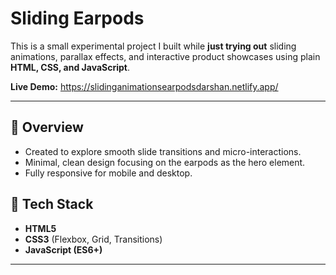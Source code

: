 # Sliding Earpods

This is a small experimental project I built while **just trying out** sliding animations, parallax effects, and interactive product showcases using plain **HTML, CSS, and JavaScript**.

**Live Demo:** https://slidinganimationsearpodsdarshan.netlify.app/

---

## 🚀 Overview
- Created to explore smooth slide transitions and micro-interactions.
- Minimal, clean design focusing on the earpods as the hero element.
- Fully responsive for mobile and desktop.

## 🧰 Tech Stack
- **HTML5**  
- **CSS3** (Flexbox, Grid, Transitions)  
- **JavaScript (ES6+)**  

---

